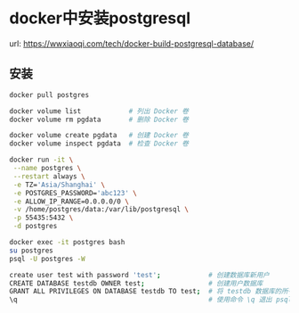 # docker中安装postgresql

url: <https://wwxiaoqi.com/tech/docker-build-postgresql-database/>

## 安装

```bash
docker pull postgres

docker volume list            # 列出 Docker 卷
docker volume rm pgdata       # 删除 Docker 卷

docker volume create pgdata   # 创建 Docker 卷
docker volume inspect pgdata  # 检查 Docker 卷

```

```bash
docker run -it \
 --name postgres \
 --restart always \
 -e TZ='Asia/Shanghai' \
 -e POSTGRES_PASSWORD='abc123' \
 -e ALLOW_IP_RANGE=0.0.0.0/0 \
 -v /home/postgres/data:/var/lib/postgresql \
 -p 55435:5432 \
 -d postgres

```

```bash
docker exec -it postgres bash
su postgres
psql -U postgres -W

```

```bash
create user test with password 'test';            # 创建数据库新用户
CREATE DATABASE testdb OWNER test;                # 创建用户数据库
GRANT ALL PRIVILEGES ON DATABASE testdb TO test;  # 将 testdb 数据库的所有权限都赋予 test
\q                                                # 使用命令 \q 退出 psql

```
